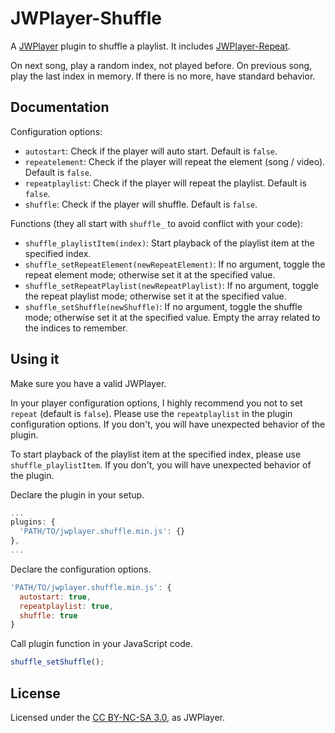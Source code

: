 # JWPlayer-Shuffle

A [JWPlayer](http://www.jwplayer.com/) plugin to shuffle a playlist.
It includes [JWPlayer-Repeat](https://github.com/pascale-jomedia/jwplayer-repeat).

On next song, play a random index, not played before.
On previous song, play the last index in memory. If there is no more, have standard behavior.

## Documentation

Configuration options:

- `autostart`: Check if the player will auto start. Default is `false`.
- `repeatelement`: Check if the player will repeat the element (song / video). Default is `false`.
- `repeatplaylist`: Check if the player will repeat the playlist. Default is `false`.
- `shuffle`: Check if the player will shuffle. Default is `false`.

Functions (they all start with `shuffle_` to avoid conflict with your code):

- `shuffle_playlistItem(index)`: Start playback of the playlist item at the specified index.
- `shuffle_setRepeatElement(newRepeatElement)`: If no argument, toggle the repeat element mode; otherwise set it at the specified value.
- `shuffle_setRepeatPlaylist(newRepeatPlaylist)`: If no argument, toggle the repeat playlist mode; otherwise set it at the specified value.
- `shuffle_setShuffle(newShuffle)`: If no argument, toggle the shuffle mode; otherwise set it at the specified value. Empty the array related to the indices to remember.

## Using it

Make sure you have a valid JWPlayer.

In your player configuration options, I highly recommend you not to set `repeat` (default is `false`).
Please use the `repeatplaylist` in the plugin configuration options.
If you don't, you will have unexpected behavior of the plugin.

To start playback of the playlist item at the specified index, please use `shuffle_playlistItem`.
If you don't, you will have unexpected behavior of the plugin.

Declare the plugin in your setup.

```javascript
...
plugins: {
  'PATH/TO/jwplayer.shuffle.min.js': {}
},
...
```

Declare the configuration options.

```javascript
'PATH/TO/jwplayer.shuffle.min.js': {
  autostart: true,
  repeatplaylist: true,
  shuffle: true
}
```

Call plugin function in your JavaScript code.

```javascript
shuffle_setShuffle();
```

## License

Licensed under the [CC BY-NC-SA 3.0](http://creativecommons.org/licenses/by-nc-sa/3.0/), as JWPlayer.
